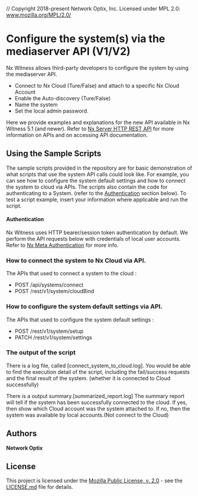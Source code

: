 // Copyright 2018-present Network Optix, Inc. Licensed under MPL 2.0: www.mozilla.org/MPL/2.0/

# Configure the system(s) via the mediaserver API (V1/V2)

Nx Witness allows third-party developers to configure the system by using the mediaserver API.
- Connect to Nx Cloud (Ture/False) and attach to a specific Nx Cloud Account
- Enable the Auto-discovery (Ture/False)
- Name the system
- Set the local admin password.

Here we provide examples and explanations for the new API available in Nx Witness 5.1 (and newer). 
Refer to [Nx Server HTTP REST API](https://support.networkoptix.com/hc/en-us/articles/219573367-Nx-Server-HTTP-REST-API) for more information on APIs and on accessing API documentation.

## Using the Sample Scripts

The sample scripts provided in the repository are for basic demonstration of what scripts that use the system API calls could look like. 
For example, you can see how to configure the system default settings and how to connect the system to cloud via APIs. 
The scripts also contain the code for authenticating to a System. (refer to the [Authentication](#authentication) section below).
To test a script example, insert your information where applicable and run the script.

#### Authentication

Nx Witness uses HTTP bearer/session token authentication by default. 
We perform the API requests below with credentials of local user accounts. 
Refer to [Nx Meta Authentication](https://support.networkoptix.com/hc/en-us/articles/4410505014423-Nx-Meta-Authentication) for more info.

### How to connect the system to Nx Cloud via API.

The APIs that used to connect a system to the cloud : 
- POST /api/systems/connect
- POST /rest/v1/system/cloudBind       

### How to configure the system default settings via API. 

The APIs that used to configure the system default settings : 
- POST /rest/v1/system/setup
- PATCH /rest/v1/system/settings


### The output of the script

There is a log file, called [connect_system_to_cloud.log]. 
You would be able to find the execution detail of the script, including the fail/success requests and the final result of the system. (whether it is connected to Cloud successfully)

There is a output summary.[summarized_report.log]
The summary report will tell if the system has been successfully connected to the cloud. 
If yes, then show which Cloud account was the system attached to.
If no, then the system was available by local accounts.(Not connect to the Cloud)


## Authors

**Network Optix**

## License
This project is licensed under the [Mozilla Public License, v. 2.0](
http://mozilla.org/MPL/2.0/) - see the [LICENSE.md]() file for details.
